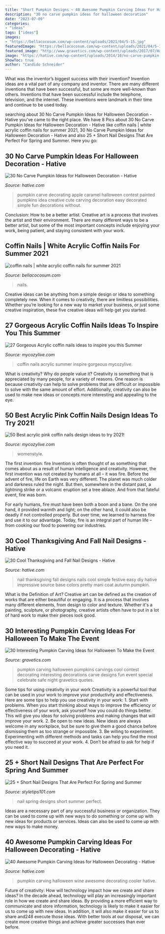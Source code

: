 ```yaml
---
title: "Short Pumpkin Designs ~ 40 Awesome Pumpkin Carving Ideas For Halloween Decorating"
description: "30 no carve pumpkin ideas for halloween decoration"
date: "2023-07-09"
categories:
- "ideas"
tags: ["ideas"]
images:
- "https://bellacocosum.com/wp-content/uploads/2021/04/5-15.jpg"
featuredImage: "https://bellacocosum.com/wp-content/uploads/2021/04/5-15.jpg"
featured_image: "http://www.gravetics.com/wp-content/uploads/2017/07/Happy-Halloween-to-those-who-celebrate-it-Have-a-Safe-and-Fun-Night-and-4-those-followers-who-dont-celebrate-Have-a-Safe-night-as-while.jpg"
image: "https://hative.com/wp-content/uploads/2014/10/no-carve-pumpkin-ideas/4-caramel-apple.jpg"
ShowToc: true
author: "Candido Schneider"
---
```



What was the inventor’s biggest success with their invention?
Invention ideas are a vital part of any company and inventor. There are many different inventions that have been successful, but some are more well-known than others. Inventions that have been successful include the telephone, television, and the internet. These inventions were landmark in their time and continue to be used today.

	

		
searching about 30 No Carve Pumpkin Ideas for Halloween Decoration - Hative you've came to the right place. We have 8 Pics about 30 No Carve Pumpkin Ideas for Halloween Decoration - Hative like coffin nails | white acrylic coffin nails for summer 2021, 30 No Carve Pumpkin Ideas for Halloween Decoration - Hative and also 25 + Short Nail Designs That Are Perfect For Spring and Summer. Here you go:
		
    
## 30 No Carve Pumpkin Ideas For Halloween Decoration - Hative

<img loading=lazy src="https://hative.com/wp-content/uploads/2014/10/no-carve-pumpkin-ideas/4-caramel-apple.jpg" onerror="this.onerror=null;this.src='https://tse4.mm.bing.net/th?id=OIP.ZVifJVHUjIqDMw6u-qCJdAHaJ4&amp;pid=15.1';" alt="30 No Carve Pumpkin Ideas for Halloween Decoration - Hative">

_Source: hative.com_

>pumpkin carve decorating apple caramel halloween contest painted pumpkins idea creative cute carving decoration easy decorated simple fun decorations without. 

	

Conclusion: How to be a better artist.
Creative art is a process that involves the artist and their environment. There are many different ways to be a better artist, but some of the most important concepts include enjoying your work, being patient, and staying consistent with your work.

    
## Coffin Nails | White Acrylic Coffin Nails For Summer 2021

<img loading=lazy src="https://bellacocosum.com/wp-content/uploads/2021/04/5-15.jpg" onerror="this.onerror=null;this.src='https://tse2.mm.bing.net/th?id=OIP.tlwLhFasU_zBU5CkoXRTBgHaLH&amp;pid=15.1';" alt="coffin nails | white acrylic coffin nails for summer 2021">

_Source: bellacocosum.com_

>nails. 

	

Creative ideas can be anything from a simple design or idea to something completely new. When it comes to creativity, there are limitless possibilities. Whether you’re looking for a new way to market your business, or just some creative inspiration, these five creative ideas will help get you started.

    
## 27 Gorgeous Acrylic Coffin Nails Ideas To Inspire You This Summer

<img loading=lazy src="https://mycozylive.com/wp-content/uploads/2020/06/21-5.jpg" onerror="this.onerror=null;this.src='https://tse4.mm.bing.net/th?id=OIP.uQkTolMII9dHbAFzKcAZmwHaK9&amp;pid=15.1';" alt="27 Gorgeous Acrylic coffin nails ideas to inspire you this Summer">

_Source: mycozylive.com_

>coffin nails acrylic summer inspire gorgeous mycozylive. 

	

What is creativity? Why do people value it?
Creativity is something that is appreciated by many people, for a variety of reasons. One reason is because creativity can help to solve problems that are difficult or impossible to solve with the same amount of effort. Additionally, creativity can also be used to make new ideas or concepts more interesting and appealing to the eye.

    
## 50 Best Acrylic Pink Coffin Nails Design Ideas To Try 2021!

<img loading=lazy src="https://mycozylive.com/wp-content/uploads/2021/04/13-13.jpg" onerror="this.onerror=null;this.src='https://tse4.mm.bing.net/th?id=OIP.fjOjzcZzsre12yC-k1AGRwHaLH&amp;pid=15.1';" alt="50 Best acrylic pink coffin nails design ideas to try 2021!">

_Source: mycozylive.com_

>womenstyle. 

	

The first invention: fire
Invention is often thought of as something that comes about as a result of human intelligence and creativity. However, the first invention was not created by humans at all – it was fire.
Before the advent of fire, life on Earth was very different. The planet was much colder and darkness ruled the night. But then, somewhere in the distant past, a lightning strike or a volcanic eruption set a tree ablaze. And from that fateful event, fire was born.

For early humans, fire must have been both a boon and a bane. On the one hand, it provided warmth and light; on the other hand, it could also be deadly if not controlled properly. But over time, we learned to harness fire and use it to our advantage. Today, fire is an integral part of human life – from cooking our food to powering our industries.

    
## 30 Cool Thanksgiving And Fall Nail Designs - Hative

<img loading=lazy src="https://hative.com/wp-content/uploads/2014/11/thanksgiving-nail-designs/15-thanksgiving-and-fall-nail-designs.jpg" onerror="this.onerror=null;this.src='https://tse2.mm.bing.net/th?id=OIP.bVAgsciHFsigBCtoVky36AHaIF&amp;pid=15.1';" alt="30 Cool Thanksgiving and Fall Nail Designs - Hative">

_Source: hative.com_

>nail thanksgiving fall designs nails cool simple festive easy diy hative impressive source base colors pretty mani coat autumn pumpkin. 

	

What is the Definition of Art?
Creative art can be defined as the creation of works that are either beautiful or engaging. It is a process that involves many different elements, from design to color and texture. Whether it's a painting, sculpture, or photography, creative artists often have to put in a lot of hard work to make their pieces look good.

    
## 30 Interesting Pumpkin Carving Ideas For Halloween To Make The Event

<img loading=lazy src="http://www.gravetics.com/wp-content/uploads/2017/07/Happy-Halloween-to-those-who-celebrate-it-Have-a-Safe-and-Fun-Night-and-4-those-followers-who-dont-celebrate-Have-a-Safe-night-as-while.jpg" onerror="this.onerror=null;this.src='https://tse4.mm.bing.net/th?id=OIP.L1m3fC1t_xhNsocS3QbL2gHaLI&amp;pid=15.1';" alt="30 Interesting Pumpkin Carving Ideas for Halloween To Make the Event">

_Source: gravetics.com_

>pumpkin carving halloween pumpkins carvings cool contest decorating interesting decorations carve designs fun event special celebrate safe night gravetics quotes. 

	

Some tips for using creativity in your work
Creativity is a powerful tool that can be used in your work to improve your productivity and effectiveness. Here are some tips to help you use creativity in your work: 1. Start with problems. When you start thinking about ways to improve the efficiency or effectiveness of your work, ask yourself how you could do things better. This will give you ideas for solving problems and making changes that will improve your work. 2. Be open to new ideas. New ideas are always welcome in any workplace, but be sure to give them a good chance before dismissing them as too strange or impossible. 3. Be willing to experiment. Experimenting with different methods and tasks can help you find the most effective way to succeed at your work. 4. Don’t be afraid to ask for help if you need it.

    
## 25 + Short Nail Designs That Are Perfect For Spring And Summer

<img loading=lazy src="https://styletips101.com/wp-content/uploads/2017/06/spring-nail-art-26.jpg" onerror="this.onerror=null;this.src='https://tse2.mm.bing.net/th?id=OIP.xL0WpBsc7BOOqfooXw113gHaJ4&amp;pid=15.1';" alt="25 + Short Nail Designs That Are Perfect For Spring and Summer">

_Source: styletips101.com_

>nail spring designs short summer perfect. 

	

Ideas are a necessary part of any successful business or organization. They can be used to come up with new ways to do something or come up with new ideas for products or services. Ideas can also be used to come up with new ways to make money.

    
## 40 Awesome Pumpkin Carving Ideas For Halloween Decorating - Hative

<img loading=lazy src="https://hative.com/wp-content/uploads/2014/10/pumpkin-carving-ideas/30-wine-cooler-pumpkin.jpg" onerror="this.onerror=null;this.src='https://tse4.mm.bing.net/th?id=OIP.8FEsfgfBW_9Kq2kfCDJ__AHaLr&amp;pid=15.1';" alt="40 Awesome Pumpkin Carving Ideas for Halloween Decorating - Hative">

_Source: hative.com_

>pumpkin carving halloween wine awesome decorating cooler hative. 

	

Future of creativity: How will technology impact how we create and share ideas?
In the decade ahead, technology will play an increasingly important role in how we create and share ideas. By providing a more efficient way to communicate and store information, technology is likely to make it easier for us to come up with new ideas. In addition, it will also make it easier for us to share and248
execute those ideas. With better tools at our disposal, we can create more creative things and achieve greater successes than ever before.

